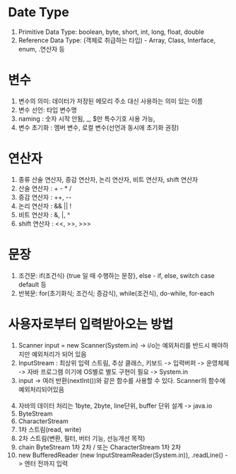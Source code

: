 <h1>Date Type</h1>

<ol>
    <li> Primitive Data Type: boolean, byte, short, int, long, float, double </li>
    <li> Reference Data Type: (객체로 취급하는 타입) - Array, Class, Interface, enum, .연산자 등 </li>
</ol>

<h1>변수</h1>
<ol>
    <li>변수의 의미: 데이터가 저장된 메모리 주소 대신 사용하는 의미 있는 이름</li>
    <li>변수 선언: 타입 변수명</li>
    <li>naming : 숫자 시작 안됨, _, $만 특수기호 사용 가능, </li>
    <li>변수 초기화 : 멤버 변수, 로컬 변수(선언과 동시에 초기화 권장)</li>
</ol>

<h1>연산자</h1>
<ol>
    <li>종류 산술 연산자, 증감 연산자, 논리 연산자, 비트 연산자, shift 연산자</li>
    <li>산술 연산자 : + - * /</li>
    <li>증감 연산자 : ++, --</li>
    <li>논리 연산자 : && || !</li>
    <li>비트 연산자 : &, |, ^</li>
    <li>shift 연산자 : <<, >>, >>> </li>
</ol>

<h1>문장</h1>
<ol>
    <li>조건문: if(조건식) {true 일 때 수행하는 문장}, else - if, else, switch case default 등</li>
    <li>반복문: for(초기화식; 조건식; 증감식), while(조건식), do-while, for-each</li>
</ol>

<h1>사용자로부터 입력받아오는 방법</h1>
<ol>
    <li>Scanner input = new Scanner(System.in) -> i/o는 예외처리를 반드시 해야하지만 예외처리가 되어 있음</li>
    <li>InputStream : 최상위 입력 스트림, 추상 클래스, 키보드 -> 입력버퍼 -> 운영체제 -> 자바 프로그램 이기에 OS별로 별도 구현이 필요 -> System.in</li>
    <li> input -> 여러 반환(nextInt())와 같은 함수를 사용할 수 있다. Scanner의 함수에 예외처리되어있음</li>
    <br/>
    <li>자바의 데이터 처리는 1byte, 2byte, line단위, buffer 단위 설계 -> java.io</li>
    <li>ByteStream</li>
    <li>CharacterStream</li>
    <li>1차 스트림(read, write)</li>
    <li>2차 스트림(변환, 필터, 버터 기능, 선능개선 목적)</li>
    <li>chain ByteStream 1차 2차 / 또는 CharacterStream 1차 2차</li>
    <li>new BufferedReader (new InputStreamReader(System.in)), .readLine() -> 엔터 전까지 입력</li>
    
</ol>